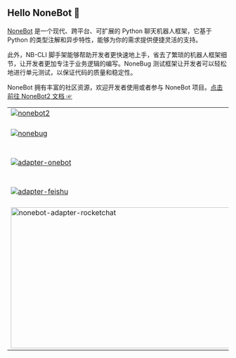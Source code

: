 ## Hello NoneBot 👋

[NoneBot](https://nonebot.dev/) 是一个现代、跨平台、可扩展的 Python 聊天机器人框架，它基于 Python 的类型注解和异步特性，能够为你的需求提供便捷灵活的支持。

此外，NB-CLI 脚手架能够帮助开发者更快速地上手，省去了繁琐的机器人框架细节，让开发者更加专注于业务逻辑的编写。NoneBug 测试框架让开发者可以轻松地进行单元测试，以保证代码的质量和稳定性。

NoneBot 拥有丰富的社区资源，欢迎开发者使用或者参与 NoneBot 项目。[点击前往 NoneBot2 文档 ☞](https://nonebot.dev)
<table>
  <tr>
    <td>
      <a href="https://github.com/nonebot/nonebot2">
        <picture>
          <source media="(prefers-color-scheme: dark)" srcset="https://socialify.git.ci/nonebot/nonebot2/image?description=1&descriptionEditable=%E8%B7%A8%E5%B9%B3%E5%8F%B0%20Python%20%E5%BC%82%E6%AD%A5%E8%81%8A%E5%A4%A9%E6%9C%BA%E5%99%A8%E4%BA%BA%E6%A1%86%E6%9E%B6&logo=https%3A%2F%2Fv2.nonebot.dev%2Flogo.png&name=1&owner=1&pattern=Solid&stargazers=1&theme=Dark">
          <img src="https://socialify.git.ci/nonebot/nonebot2/image?description=1&descriptionEditable=%E8%B7%A8%E5%B9%B3%E5%8F%B0%20Python%20%E5%BC%82%E6%AD%A5%E8%81%8A%E5%A4%A9%E6%9C%BA%E5%99%A8%E4%BA%BA%E6%A1%86%E6%9E%B6&logo=https%3A%2F%2Fv2.nonebot.dev%2Flogo.png&name=1&owner=1&pattern=Solid&stargazers=1&theme=Light" alt="nonebot2" />
        </picture>
      </a>
    </td>
    <td>
      <a href="https://github.com/nonebot/nb-cli">
        <picture>
          <source media="(prefers-color-scheme: dark)" srcset="https://socialify.git.ci/nonebot/nb-cli/image?description=1&descriptionEditable=NoneBot2%20%E8%84%9A%E6%89%8B%E6%9E%B6&logo=https%3A%2F%2Fcli.nonebot.dev%2Flogo.png&owner=1&pattern=Solid&stargazers=1&theme=Dark">
          <img src="https://socialify.git.ci/nonebot/nb-cli/image?description=1&descriptionEditable=NoneBot2%20%E8%84%9A%E6%89%8B%E6%9E%B6&logo=https%3A%2F%2Fcli.nonebot.dev%2Flogo.png&owner=1&pattern=Solid&stargazers=1&theme=Light" alt="nb-cli" />
        </picture>
      </a>
    </td>
  </tr>
  <tr>
    <td>
      <a href="https://github.com/nonebot/nonebug">
        <picture>
          <source media="(prefers-color-scheme: dark)" srcset="https://socialify.git.ci/nonebot/nonebug/image?description=1&descriptionEditable=NoneBot2%20%E6%B5%8B%E8%AF%95%E6%A1%86%E6%9E%B6&logo=https%3A%2F%2Fgithub.com%2Fnonebot%2Fnonebug%2Fraw%2Fmaster%2Fassets%2Flogo.png&owner=1&pattern=Solid&stargazers=1&theme=Dark">
          <img src="https://socialify.git.ci/nonebot/nonebug/image?description=1&descriptionEditable=NoneBot2%20%E6%B5%8B%E8%AF%95%E6%A1%86%E6%9E%B6&logo=https%3A%2F%2Fgithub.com%2Fnonebot%2Fnonebug%2Fraw%2Fmaster%2Fassets%2Flogo.png&owner=1&pattern=Solid&stargazers=1&theme=Light" alt="nonebug" />
        </picture>
      </a>
    </td>
    <td>
      <a href="https://github.com/nonebot/adapter-console">
        <picture>
          <source media="(prefers-color-scheme: dark)" srcset="https://socialify.git.ci/nonebot/adapter-console/image?description=1&descriptionEditable=NoneBot2%20%E7%BB%88%E7%AB%AF%E9%80%82%E9%85%8D%E5%99%A8&logo=https%3A%2F%2Fgithub.com%2Fnonebot%2Fadapter-console%2Fraw%2Fmaster%2Fassets%2Flogo.png&owner=1&pattern=Solid&stargazers=1&theme=Dark">
          <img src="https://socialify.git.ci/nonebot/adapter-console/image?description=1&descriptionEditable=NoneBot2%20%E7%BB%88%E7%AB%AF%E9%80%82%E9%85%8D%E5%99%A8&logo=https%3A%2F%2Fgithub.com%2Fnonebot%2Fadapter-console%2Fraw%2Fmaster%2Fassets%2Flogo.png&owner=1&pattern=Solid&stargazers=1&theme=Light" alt="adapter-console" />
        </picture>
      </a>
    </td>
  </tr>
  <tr>
    <td>
      <a href="https://github.com/nonebot/adapter-onebot">
        <picture>
          <source media="(prefers-color-scheme: dark)" srcset="https://socialify.git.ci/nonebot/adapter-onebot/image?description=1&descriptionEditable=NoneBot2%20OneBot%20%E9%80%82%E9%85%8D%E5%99%A8&logo=https%3A%2F%2Fonebot.adapters.nonebot.dev%2Flogo-dark.png&name=1&owner=1&pattern=Solid&stargazers=1&theme=Dark">
          <img src="https://socialify.git.ci/nonebot/adapter-onebot/image?description=1&descriptionEditable=NoneBot2%20OneBot%20%E9%80%82%E9%85%8D%E5%99%A8&logo=https%3A%2F%2Fonebot.adapters.nonebot.dev%2Flogo.png&name=1&owner=1&pattern=Solid&stargazers=1&theme=Light" alt="adapter-onebot" />
        </picture>
      </a>
    </td>
    <td>
      <a href="https://github.com/nonebot/adapter-qq">
        <picture>
          <source media="(prefers-color-scheme: dark)" srcset="https://socialify.git.ci/nonebot/adapter-qq/image?description=1&descriptionEditable=NoneBot2%20QQ%20%E9%80%82%E9%85%8D%E5%99%A8&logo=https%3A%2F%2Fgithub.com%2Fnonebot%2Fadapter-qqguild%2Fraw%2Fmaster%2Fassets%2Flogo.png&owner=1&pattern=Solid&stargazers=1&theme=Dark">
          <img src="https://socialify.git.ci/nonebot/adapter-qq/image?description=1&descriptionEditable=NoneBot2%20QQ%20%E9%80%82%E9%85%8D%E5%99%A8&logo=https%3A%2F%2Fgithub.com%2Fnonebot%2Fadapter-qqguild%2Fraw%2Fmaster%2Fassets%2Flogo.png&owner=1&pattern=Solid&stargazers=1&theme=Light" alt="adapter-qqguild" />
        </picture>
      </a>
    </td>
  </tr>
  <tr>
    <td>
      <a href="https://github.com/nonebot/adapter-feishu">
        <picture>
          <source media="(prefers-color-scheme: dark)" srcset="https://socialify.git.ci/nonebot/adapter-feishu/image?description=1&descriptionEditable=NoneBot2%20%E9%A3%9E%E4%B9%A6%E9%80%82%E9%85%8D%E5%99%A8&logo=https%3A%2F%2Ffeishu.adapters.nonebot.dev%2Flogo.png&name=1&owner=1&pattern=Solid&stargazers=1&theme=Dark">
          <img src="https://socialify.git.ci/nonebot/adapter-feishu/image?description=1&descriptionEditable=NoneBot2%20%E9%A3%9E%E4%B9%A6%E9%80%82%E9%85%8D%E5%99%A8&logo=https%3A%2F%2Ffeishu.adapters.nonebot.dev%2Flogo.png&name=1&owner=1&pattern=Solid&stargazers=1&theme=Light" alt="adapter-feishu" />
        </picture>
      </a>
    </td>
    <td>
      <a href="https://github.com/nonebot/adapter-telegram">
        <picture>
          <source media="(prefers-color-scheme: dark)" srcset="https://socialify.git.ci/nonebot/adapter-telegram/image?description=1&descriptionEditable=NoneBot2%20Telegram%20%E9%80%82%E9%85%8D%E5%99%A8&logo=https%3A%2F%2Fgithub.com%2Fnonebot%2Fadapter-telegram%2Fraw%2Fbeta%2Fdocs%2Flogo.png&name=1&owner=1&pattern=Solid&stargazers=1&theme=Dark">
          <img src="https://socialify.git.ci/nonebot/adapter-telegram/image?description=1&descriptionEditable=NoneBot2%20Telegram%20%E9%80%82%E9%85%8D%E5%99%A8&logo=https%3A%2F%2Fgithub.com%2Fnonebot%2Fadapter-telegram%2Fraw%2Fbeta%2Fdocs%2Flogo.png&name=1&owner=1&pattern=Solid&stargazers=1&theme=Light" alt="adapter-telegram" />
        </picture>
      </a>
    </td>
  </tr>
  <tr>
    <td>
      <a href="https://github.com/IUnlimit/nonebot-adapter-rocketchat">
        <picture>
          <source media="(prefers-color-scheme: dark)" srcset="https://socialify.git.ci/IUnlimit/nonebot-adapter-rocketchat/image?description=1&descriptionEditable=NoneBot2%20Rocket.Chat%20%E9%80%82%E9%85%8D%E5%99%A8&logo=https%3A%2F%2Fraw.githubusercontent.com%2FIUnlimit%2Fnonebot-adapter-rocketchat%2Fmain%2Fdocs%2Fimages%2Flogo.png&name=1&owner=1&pattern=Solid&stargazers=1&theme=Light">
          <img src="https://socialify.git.ci/IUnlimit/nonebot-adapter-rocketchat/image?description=1&descriptionEditable=NoneBot2%20Rocket.Chat%20%E9%80%82%E9%85%8D%E5%99%A8&logo=https%3A%2F%2Fraw.githubusercontent.com%2FIUnlimit%2Fnonebot-adapter-rocketchat%2Fmain%2Fdocs%2Fimages%2Flogo.png&name=1&owner=1&pattern=Solid&stargazers=1&theme=Light" alt="nonebot-adapter-rocketchat" width="640" height="320" />
        </picture>
      </a>
    </td>
  </tr>
</table>
